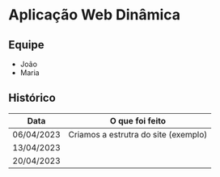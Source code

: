 # Aplicação Web Dinâmica

## Equipe

- João
- Maria

## Histórico

| Data       | O que foi feito |
|------------|-----------------|
| 06/04/2023 | Criamos a estrutra do site (exemplo) |
| 13/04/2023 | |
| 20/04/2023 | |
